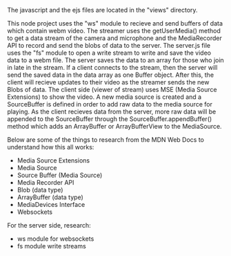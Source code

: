 The javascript and the ejs files are located in the "views" directory.

This node project uses the "ws" module to recieve and send buffers of data which contain webm video.
The streamer uses the getUserMedia() method to get a data stream of the camera and microphone and the
MediaRecorder API to record and send the blobs of data to the server. The server.js file uses the "fs" module
to open a write stream to write and save the video data to a webm file. The server saves the data to an array
for those who join in late in the stream. If a client connects to the stream, then the server will send the saved
data in the data array as one Buffer object. After this, the client will recieve updates to their video as the streamer
sends the new Blobs of data. The client side (viewer of stream) uses MSE (Media Source Extensions) to show the video.
A new media source is created and a SourceBuffer is defined in order to add raw data to the media source for playing.
As the client recieves data from the server, more raw data will be appended to the SourceBuffer through the
SourceBuffer.appendBuffer() method which adds an ArrayBuffer or ArrayBufferView to the MediaSource.

Below are some of the things to research from the MDN Web Docs to understand how this all works:
- Media Source Extensions
- Media Source
- Source Buffer (Media Source)
- Media Recorder API
- Blob (data type)
- ArrayBuffer (data type)
- MediaDevices Interface
- Websockets

For the server side, research:
- ws module for websockets
- fs module write streams
